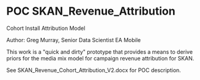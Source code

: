 # POC SKAN_Revenue_Attribution
Cohort Install Attribution Model

Author: Greg Murray, Senior Data Scientist EA Mobile


This work is a "quick and dirty" prototype that provides a means to derive priors for the media mix model for campaign revenue attribution for SKAN.


See SKAN_Revenue_Cohort_Attribution_V2.docx for POC description.
